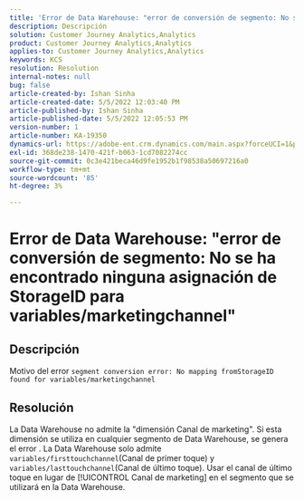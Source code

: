 ```yaml
---
title: 'Error de Data Warehouse: "error de conversión de segmento: No se ha encontrado ninguna asignación de StorageID para variables/marketingchannel"'
description: Descripción
solution: Customer Journey Analytics,Analytics
product: Customer Journey Analytics,Analytics
applies-to: Customer Journey Analytics,Analytics
keywords: KCS
resolution: Resolution
internal-notes: null
bug: false
article-created-by: Ishan Sinha
article-created-date: 5/5/2022 12:03:40 PM
article-published-by: Ishan Sinha
article-published-date: 5/5/2022 12:05:53 PM
version-number: 1
article-number: KA-19350
dynamics-url: https://adobe-ent.crm.dynamics.com/main.aspx?forceUCI=1&pagetype=entityrecord&etn=knowledgearticle&id=6b3d8862-6bcc-ec11-a7b5-6045bd00db25
exl-id: 368de238-1470-421f-b063-1cd7082274cc
source-git-commit: 0c3e421beca46d9fe1952b1f98538a50697216a0
workflow-type: tm+mt
source-wordcount: '85'
ht-degree: 3%

---
```


# Error de Data Warehouse: &quot;error de conversión de segmento: No se ha encontrado ninguna asignación de StorageID para variables/marketingchannel&quot;

## Descripción

Motivo del error `segment conversion error: No mapping fromStorageID found for variables/marketingchannel`

## Resolución


La Data Warehouse no admite la &quot;dimensión Canal de marketing&quot;. Si esta dimensión se utiliza en cualquier segmento de Data Warehouse, se genera el error . La Data Warehouse solo admite `variables/firsttouchchannel`(Canal de primer toque) y `variables/lasttouchchannel`(Canal de último toque). Usar el canal de último toque en lugar de [!UICONTROL Canal de marketing] en el segmento que se utilizará en la Data Warehouse.
